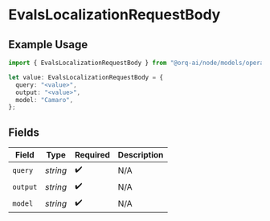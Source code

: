 # EvalsLocalizationRequestBody

## Example Usage

```typescript
import { EvalsLocalizationRequestBody } from "@orq-ai/node/models/operations";

let value: EvalsLocalizationRequestBody = {
  query: "<value>",
  output: "<value>",
  model: "Camaro",
};
```

## Fields

| Field              | Type               | Required           | Description        |
| ------------------ | ------------------ | ------------------ | ------------------ |
| `query`            | *string*           | :heavy_check_mark: | N/A                |
| `output`           | *string*           | :heavy_check_mark: | N/A                |
| `model`            | *string*           | :heavy_check_mark: | N/A                |